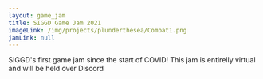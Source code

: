 ```yaml
---
layout: game_jam
title: SIGGD Game Jam 2021
imageLink: /img/projects/plunderthesea/Combat1.png
jamLink: null
---
```

<!--Put description here:-->
SIGGD's first game jam since the start of COVID! This jam is entirelly virtual and will be held over Discord